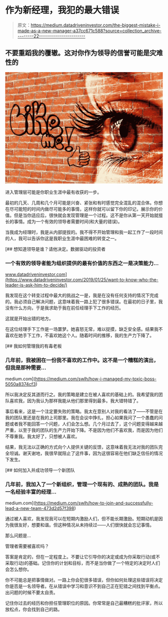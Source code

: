 # 作为新经理，我犯的最大错误

> 原文：<https://medium.datadriveninvestor.com/the-biggest-mistake-i-made-as-a-new-manager-a37cc671c588?source=collection_archive---------22----------------------->

## 不要重蹈我的覆辙。这对你作为领导的信誉可能是灾难性的

![](img/91e3f343795b2ac1f3d117bcad140795.png)

进入管理层可能是你职业生涯中最有收获的一步。

最初的几天、几周和几个月可能是兴奋、紧张和有时感觉完全混乱的混合体。你想在尽可能短的时间内做尽可能多的事情，这样你就可以留下你的印记，展示你的价值。但是当你适应后，很快就会发现管理是一个过程。这不是你从第一天开始就擅长的事情。成为一个有效的领导者需要时间(和大量的错误)。

当我成为经理时，我是从内部提拔的。我不得不开始管理和我一起工作了一段时间的人，我可以告诉你这是我职业生涯中最困难的转变之一。

[](https://www.datadriveninvestor.com/2019/01/25/want-to-know-who-the-leader-is-ask-him-to-decide/) [## 想知道领导是谁？请他决定。数据驱动的投资者

### 一个有效的领导者能为组织提供的最有价值的东西之一是决策能力…

www.datadriveninvestor.com](https://www.datadriveninvestor.com/2019/01/25/want-to-know-who-the-leader-is-ask-him-to-decide/) 

我发现在这个转变过程中最大的挑战之一是，我是在没有任何支持的情况下完成的。我必须自己解决问题，这意味着我一路上犯了很多错误。在最初的日子里，我没有什么方向，于是我求助于我在前任经理手下工作的经历。

这就是开始出错的地方。

在这位经理手下工作是一场噩梦。她喜怒无常，难以捉摸，缺乏安全感。结果我不喜欢在她手下工作，不喜欢她这个人。随着时间的推移，我的生产力下降了。

[](https://medium.com/swlh/how-i-managed-my-toxic-boss-5050a8374cf3) [## 我如何管理我的有毒老板

### 几年前，我被困在一份我不喜欢的工作中。这不是一个糟糕的演出，但我是那种需要…

medium.com](https://medium.com/swlh/how-i-managed-my-toxic-boss-5050a8374cf3) 

所以我决定反其道而行之。我的策略是建立在被人喜欢的基础上的。我希望我的团队喜欢我，因为我认为那样我能从他们那里得到最多。我大错特错了。

事后看来，这是一个注定要失败的策略。我太在意别人对我的看法了——不管是在我的团队里还是在我的上司那里。我在会议中挣扎，担心如果我问了一个愚蠢的问题或者我不能回答一个问题，人们会怎么想。几个月过去了，这个问题变得越来越严重，以至于我的团队的生产力开始下降。不是因为他们不喜欢我，而是因为他们不尊重我。我太好了，只想被人喜欢。

结果，我无法以正确的方式向个人提供关键的反馈，这意味着我无法对我的团队完全坦诚。谢天谢地，我很早就阻止了这件事，因为这很容易在他们缺乏信任的情况下发生。

[](https://medium.com/swlh/how-to-join-and-successfully-lead-a-new-team-473d2d57f398) [## 如何加入并成功领导一个新团队

### 几年前，我加入了一个新组织，管理一个现有的、成熟的团队。我是一名经验丰富的经理…

medium.com](https://medium.com/swlh/how-to-join-and-successfully-lead-a-new-team-473d2d57f398) 

通过被人喜欢，我发现我可以在短期内激励人们，但不能长期激励。短期动机是因为我很友好，想要和谐。但这种情况从未持续过——人们很快就会忘记事情。

那么问题是…

管理者需要被喜欢吗？

答案是肯定的，但在一定程度上。不要让它引导你的决定或成为你采取行动(或不采取行动)的基础。记住你的计划和目标，而不是当你做了一个特定的决定时人们会怎么想你。

你不可能总是把事情做对。一路上你会犯很多错误，但你如何处理这些错误将决定你是否是一名领导者。在从错误中学习和意识不到自己正在犯错之间找到平衡点。出问题的时候不要太自责。

记住你过去的经历和你担任管理职位的原因。你常常是自己最糟糕的批评家，所以放松点，你会找到自己的路。